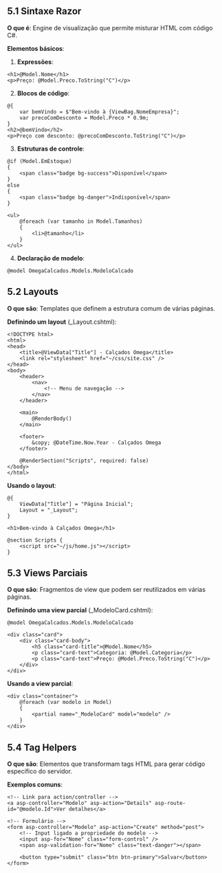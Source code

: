 ## 5.1 Sintaxe Razor

**O que é**: Engine de visualização que permite misturar HTML com código C#.

**Elementos básicos**:

1. **Expressões**:
```cshtml
<h1>@Model.Nome</h1>
<p>Preço: @Model.Preco.ToString("C")</p>
```

2. **Blocos de código**:
```cshtml
@{
    var bemVindo = $"Bem-vindo à {ViewBag.NomeEmpresa}";
    var precoComDesconto = Model.Preco * 0.9m;
}
<h2>@bemVindo</h2>
<p>Preço com desconto: @precoComDesconto.ToString("C")</p>
```

3. **Estruturas de controle**:
```cshtml
@if (Model.EmEstoque)
{
    <span class="badge bg-success">Disponível</span>
}
else
{
    <span class="badge bg-danger">Indisponível</span>
}

<ul>
    @foreach (var tamanho in Model.Tamanhos)
    {
        <li>@tamanho</li>
    }
</ul>
```

4. **Declaração de modelo**:
```cshtml
@model OmegaCalcados.Models.ModeloCalcado
```

## 5.2 Layouts

**O que são**: Templates que definem a estrutura comum de várias páginas.

**Definindo um layout** (_Layout.cshtml):

```cshtml
<!DOCTYPE html>
<html>
<head>
    <title>@ViewData["Title"] - Calçados Omega</title>
    <link rel="stylesheet" href="~/css/site.css" />
</head>
<body>
    <header>
        <nav>
            <!-- Menu de navegação -->
        </nav>
    </header>
    
    <main>
        @RenderBody()
    </main>
    
    <footer>
        &copy; @DateTime.Now.Year - Calçados Omega
    </footer>
    
    @RenderSection("Scripts", required: false)
</body>
</html>
```

**Usando o layout**:

```cshtml
@{
    ViewData["Title"] = "Página Inicial";
    Layout = "_Layout";
}

<h1>Bem-vindo à Calçados Omega</h1>

@section Scripts {
    <script src="~/js/home.js"></script>
}
```

## 5.3 Views Parciais

**O que são**: Fragmentos de view que podem ser reutilizados em várias páginas.

**Definindo uma view parcial** (_ModeloCard.cshtml):

```cshtml
@model OmegaCalcados.Models.ModeloCalcado

<div class="card">
    <div class="card-body">
        <h5 class="card-title">@Model.Nome</h5>
        <p class="card-text">Categoria: @Model.Categoria</p>
        <p class="card-text">Preço: @Model.Preco.ToString("C")</p>
    </div>
</div>
```

**Usando a view parcial**:

```cshtml
<div class="container">
    @foreach (var modelo in Model)
    {
        <partial name="_ModeloCard" model="modelo" />
    }
</div>
```

## 5.4 Tag Helpers

**O que são**: Elementos que transformam tags HTML para gerar código específico do servidor.

**Exemplos comuns**:

```cshtml
<!-- Link para action/controller -->
<a asp-controller="Modelo" asp-action="Details" asp-route-id="@modelo.Id">Ver detalhes</a>

<!-- Formulário -->
<form asp-controller="Modelo" asp-action="Create" method="post">
    <!-- Input ligado a propriedade do modelo -->
    <input asp-for="Nome" class="form-control" />
    <span asp-validation-for="Nome" class="text-danger"></span>
    
    <button type="submit" class="btn btn-primary">Salvar</button>
</form>
```